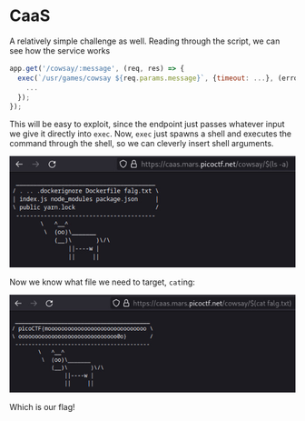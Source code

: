 # CaaS

A relatively simple challenge as well. Reading through the script, we can see how the service works

```js
app.get('/cowsay/:message', (req, res) => {
  exec(`/usr/games/cowsay ${req.params.message}`, {timeout: ...}, (error, stdout) => {
    ...
  });
});
```

This will be easy to exploit, since the endpoint just passes whatever input we give it directly into
`exec`. Now, `exec` just spawns a shell and executes the command through the shell, so we can cleverly
insert shell arguments.

<p align="center">
    <img src="./assets/ls.jpg">
</p>

Now we know what file we need to target, `cat`ing:

<p align="center">
    <img src="./assets/cat.jpg">
</p>

Which is our flag!
